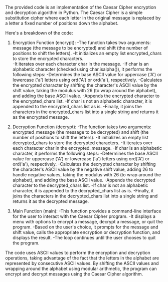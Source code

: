 The provided code is an implementation of the Caesar Cipher encryption and decryption algorithm in Python. The Caesar Cipher is a simple substitution cipher where each letter in the original message is replaced by a letter a fixed number of positions down the alphabet.

Here's a breakdown of the code:

1. Encryption Function (encrypt):
   -The function takes two arguments: message (the message to be encrypted) and shift (the number of positions to shift the letters).
   -It initializes an empty list encrypted_chars to store the encrypted characters.  
   -It iterates over each character char in the message.
   -If char is an alphabetic character (checked using char.isalpha()), it performs the following steps:
       -Determines the base ASCII value for uppercase ('A') or lowercase ('a') letters using ord('A') or ord('a'), respectively.
       -Calculates the encrypted character by shifting the character's ASCII value by the shift value, taking the modulus with 26 (to wrap around the alphabet), and adding the base ASCII value.
       -Appends the encrypted character to the encrypted_chars list.
   -If char is not an alphabetic character, it is appended to the encrypted_chars list as is.
   -Finally, it joins the characters in the encrypted_chars list into a single string and returns it as the encrypted message.

2. Decryption Function (decrypt):
   -The function takes two arguments: encrypted_message (the message to be decrypted) and shift (the number of positions to shift the letters).
   -It initializes an empty list decrypted_chars to store the decrypted characters.
   -It iterates over each character char in the encrypted_message.
   -If char is an alphabetic character, it performs the following steps:
       -Determines the base ASCII value for uppercase ('A') or lowercase ('a') letters using ord('A') or ord('a'), respectively.
       -Calculates the decrypted character by shifting the character's ASCII value by the negative shift value, adding 26 to handle negative values, taking the modulus with 26 (to wrap around the alphabet), and adding the base ASCII value.
       -Appends the decrypted character to the decrypted_chars list.
   -If char is not an alphabetic character, it is appended to the decrypted_chars list as is.
   -Finally, it joins the characters in the decrypted_chars list into a single string and returns it as the decrypted message.

3. Main Function (main):
   -This function provides a command-line interface for the user to interact with the Caesar Cipher program.
   -It displays a menu with options to encrypt a message, decrypt a message, or quit the program.
   -Based on the user's choice, it prompts for the message and shift value, calls the appropriate encryption or decryption function, and displays the result.
   -The loop continues until the user chooses to quit the program.

The code uses ASCII values to perform the encryption and decryption operations, taking advantage of the fact that the letters in the alphabet are represented by consecutive ASCII values. By shifting the ASCII values and wrapping around the alphabet using modular arithmetic, the program can encrypt and decrypt messages using the Caesar Cipher algorithm.
